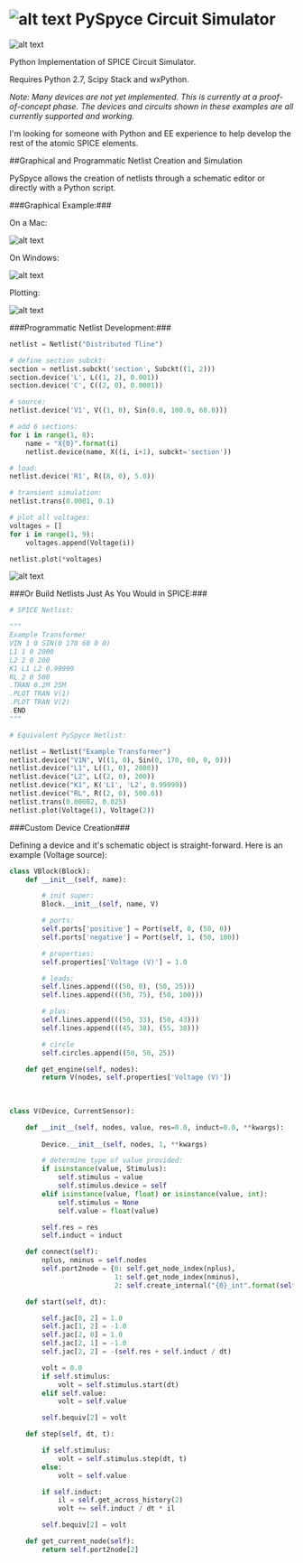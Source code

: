 ![alt text](pyspyce/artwork/pyspyce128.png "") PySpyce Circuit Simulator
=========================


![alt text](pyspyce/artwork/screen1.png "")


Python Implementation of SPICE Circuit Simulator. 

Requires Python 2.7, Scipy Stack and wxPython.

*Note: Many devices are not yet implemented. This is currently at a proof-of-concept phase. The devices and circuits shown in these examples are all currently supported and working.*

I'm looking for someone with Python and EE experience to help develop the rest of the atomic SPICE elements.


##Graphical and Programmatic Netlist Creation and Simulation

PySpyce allows the creation of netlists through a schematic editor or directly with a Python script.


###Graphical Example:###

On a Mac:

![alt text](pyspyce/artwork/screen2.png "")

On Windows:

![alt text](pyspyce/artwork/screen3.png "")

Plotting:

![alt text](pyspyce/artwork/screen4.png "")

###Programmatic Netlist Development:###

```python
netlist = Netlist("Distributed Tline")

# define section subckt:
section = netlist.subckt('section', Subckt((1, 2)))
section.device('L', L((1, 2), 0.001))
section.device('C', C((2, 0), 0.0001))

# source:
netlist.device('V1', V((1, 0), Sin(0.0, 100.0, 60.0)))

# add 6 sections:
for i in range(1, 8):
    name = "X{0}".format(i)
    netlist.device(name, X((i, i+1), subckt='section'))

# load:
netlist.device('R1', R((8, 0), 5.0))

# transient simulation:
netlist.trans(0.0001, 0.1)

# plot all voltages:
voltages = []
for i in range(1, 9):
    voltages.append(Voltage(i))

netlist.plot(*voltages)
```
![alt text](pyspyce/artwork/screen5.png "")


###Or Build Netlists Just As You Would in SPICE:###

```python
# SPICE Netlist:

""" 
Example Transformer
VIN 1 0 SIN(0 170 60 0 0)
L1 1 0 2000
L2 2 0 200
K1 L1 L2 0.99999
RL 2 0 500
.TRAN 0.2M 25M
.PLOT TRAN V(1)
.PLOT TRAN V(2)
.END
"""

# Equivalent PySpyce Netlist:

netlist = Netlist("Example Transformer")
netlist.device("V1N", V((1, 0), Sin(0, 170, 60, 0, 0)))
netlist.device("L1", L((1, 0), 2000))
netlist.device("L2", L((2, 0), 200))
netlist.device("K1", K('L1', 'L2', 0.99999))
netlist.device("RL", R((2, 0), 500.0))
netlist.trans(0.00002, 0.025)
netlist.plot(Voltage(1), Voltage(2))
```

###Custom Device Creation###

Defining a device and it's schematic object is straight-forward. Here is an example (Voltage source):

```python
class VBlock(Block):
    def __init__(self, name):

        # init super:
        Block.__init__(self, name, V)

        # ports:
        self.ports['positive'] = Port(self, 0, (50, 0))
        self.ports['negative'] = Port(self, 1, (50, 100))

        # properties:
        self.properties['Voltage (V)'] = 1.0

        # leads:
        self.lines.append(((50, 0), (50, 25)))
        self.lines.append(((50, 75), (50, 100)))

        # plus:
        self.lines.append(((50, 33), (50, 43)))
        self.lines.append(((45, 38), (55, 38)))

        # circle
        self.circles.append((50, 50, 25))

    def get_engine(self, nodes):
        return V(nodes, self.properties['Voltage (V)'])
        
        
        
class V(Device, CurrentSensor):

    def __init__(self, nodes, value, res=0.0, induct=0.0, **kwargs):
    
        Device.__init__(self, nodes, 1, **kwargs)

        # determine type of value provided:
        if isinstance(value, Stimulus):
            self.stimulus = value
            self.stimulus.device = self
        elif isinstance(value, float) or isinstance(value, int):
            self.stimulus = None
            self.value = float(value)

        self.res = res
        self.induct = induct

    def connect(self):
        nplus, nminus = self.nodes
        self.port2node = {0: self.get_node_index(nplus),
                          1: self.get_node_index(nminus),
                          2: self.create_internal("{0}_int".format(self.name))}

    def start(self, dt):

        self.jac[0, 2] = 1.0
        self.jac[1, 2] = -1.0
        self.jac[2, 0] = 1.0
        self.jac[2, 1] = -1.0
        self.jac[2, 2] = -(self.res + self.induct / dt)

        volt = 0.0
        if self.stimulus:
            volt = self.stimulus.start(dt)
        elif self.value:
            volt = self.value

        self.bequiv[2] = volt

    def step(self, dt, t):

        if self.stimulus:
            volt = self.stimulus.step(dt, t)
        else:
            volt = self.value

        if self.induct:
            il = self.get_across_history(2)
            volt += self.induct / dt * il

        self.bequiv[2] = volt

    def get_current_node(self):
        return self.port2node[2]
```


